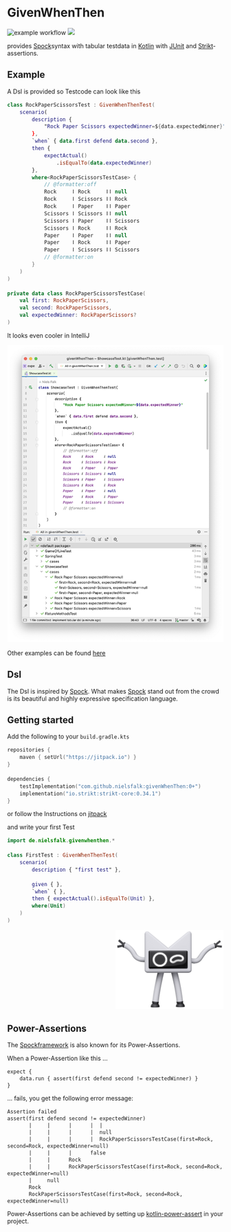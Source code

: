 # GivenWhenThen
![example workflow](https://github.com/nielsfalk/givenWhenThen/actions/workflows/gradle.yml/badge.svg)
[![](https://jitpack.io/v/nielsfalk/givenWhenThen.svg)](https://jitpack.io/#nielsfalk/givenWhenThen)


provides [Spock](https://spockframework.org/)syntax with tabular testdata in [Kotlin](https://kotlinlang.org/) with [JUnit](https://junit.org/junit5/) and [Strikt](https://strikt.io/)-assertions.


## Example

A Dsl is provided so Testcode can look like this

```kotlin
class RockPaperScissorsTest : GivenWhenThenTest(
    scenario(
        description {
            "Rock Paper Scissors expectedWinner=${data.expectedWinner}"
        },
        `when` { data.first defend data.second },
        then {
            expectActual()
                .isEqualTo(data.expectedWinner)
        },
        where<RockPaperScissorsTestCase> {
            // @formatter:off
            Rock     ǀ Rock     ǀǀ null
            Rock     ǀ Scissors ǀǀ Rock
            Rock     ǀ Paper    ǀǀ Paper
            Scissors ǀ Scissors ǀǀ null
            Scissors ǀ Paper    ǀǀ Scissors
            Scissors ǀ Rock     ǀǀ Rock
            Paper    ǀ Paper    ǀǀ null
            Paper    ǀ Rock     ǀǀ Paper
            Paper    ǀ Scissors ǀǀ Scissors
            // @formatter:on
        }
    )
)

private data class RockPaperScissorsTestCase(
    val first: RockPaperScissors,
    val second: RockPaperScissors,
    val expectedWinner: RockPaperScissors?
)
```

It looks even cooler in IntelliJ

![IntelliJ screenshot](screenshotShowcase.png "Title")

Other examples can be found [here](https://github.com/nielsfalk/givenWhenThen/tree/master/src/test/kotlin/de/nielsfalk/givenwhenthen/example)


## Dsl

The Dsl is inspired by [Spock](https://spockframework.org/).
What makes [Spock](https://spockframework.org/) stand out from the crowd is its beautiful and highly expressive specification language.


## Getting started

Add the following to your ```build.gradle.kts```

```kotlin
repositories {
    maven { setUrl("https://jitpack.io") }
}

dependencies {
    testImplementation("com.github.nielsfalk:givenWhenThen:0+")
    implementation("io.strikt:strikt-core:0.34.1")
}
```

or follow the Instructions on [jitpack](https://jitpack.io/#nielsfalk/givenWhenThen)

and write your first Test

```kotlin
import de.nielsfalk.givenwhenthen.*

class FirstTest : GivenWhenThenTest(
    scenario(
        description { "first test" },

        given { },
        `when` { },
        then { expectActual().isEqualTo(Unit) },
        where(Unit)
    )
)
```

[<div align="right"><img src="KotlinMascot.png" width="50%" /></div>](https://kotlinlang.org/docs/kotlin-mascot.html)

## Power-Assertions

The [Spockframework](https://spockframework.org/) is also known for its Power-Assertions.

When a Power-Assertion like this ...
```
expect {
    data.run { assert(first defend second != expectedWinner) }
}
```
... fails, you get the following error message:

```
Assertion failed
assert(first defend second != expectedWinner)
       |     |      |      |  |
       |     |      |      |  null
       |     |      |      |  RockPaperScissorsTestCase(first=Rock, second=Rock, expectedWinner=null)
       |     |      |      false
       |     |      Rock
       |     |      RockPaperScissorsTestCase(first=Rock, second=Rock, expectedWinner=null)
       |     null
       Rock
       RockPaperScissorsTestCase(first=Rock, second=Rock, expectedWinner=null)
```

Power-Assertions can be achieved by setting up [kotlin-power-assert](https://github.com/bnorm/kotlin-power-assert) in your project.
